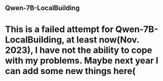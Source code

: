## Qwen-7B-LocalBuilding
# This is a failed attempt for Qwen-7B-LocalBuilding, at least now(Nov. 2023), I have not the ability to cope with my problems. Maybe next year I can add some new things here(
